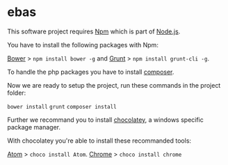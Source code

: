 ebas
====

This software project requires [Npm](https://www.npmjs.org/) which is part of [Node.js](http://www.nodejs.org/).

You have to install the following packages with Npm:

[Bower](http://bower.io/) > `npm install bower -g` and
[Grunt](http://gruntjs.com/) > `npm install grunt-cli -g`.


To handle the php packages you have to install [composer](https://getcomposer.org).

Now we are ready to setup the project, run these commands in the project folder:

`bower install`
`grunt`
`composer install`

Further we recommand you to install [chocolatey](http://chocolatey.org/), a windows specific package manager.

With chocolatey you're able to install these recommanded tools:

[Atom](https://atom.io/) > `choco install Atom`.
[Chrome](http://www.google.com/chrome/) > `choco install chrome`
